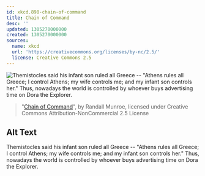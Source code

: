 ```yaml
---
id: xkcd.898-chain-of-command
title: Chain of Command
desc: ''
updated: 1305270000000
created: 1305270000000
sources:
  name: xkcd
  url: 'https://creativecommons.org/licenses/by-nc/2.5/'
  license: Creative Commons 2.5
---
```

![Themistocles said his infant son ruled all Greece -- "Athens rules all Greece; I control Athens; my wife controls me; and my infant son controls her." Thus, nowadays the world is controlled by whoever buys advertising time on Dora the Explorer.](https://imgs.xkcd.com/comics/chain_of_command.png)
> "[Chain of Command](https://xkcd.com/898/)", by Randall Munroe, licensed under Creative Commons Attribution-NonCommercial 2.5 License

## Alt Text
Themistocles said his infant son ruled all Greece -- "Athens rules all Greece; I control Athens; my wife controls me; and my infant son controls her." Thus, nowadays the world is controlled by whoever buys advertising time on Dora the Explorer.
